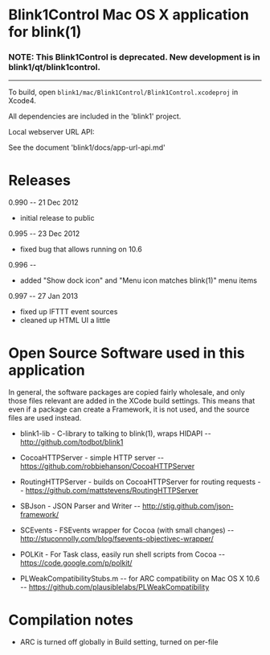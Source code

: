 Blink1Control Mac OS X application for blink(1) 
===============================================

### NOTE: This Blink1Control is deprecated.  New development is in   blink1/qt/blink1control. 


-------

To build, open `blink1/mac/Blink1Control/Blink1Control.xcodeproj` in Xcode4.

All dependencies are included in the 'blink1' project.


Local webserver URL API:

See the document 'blink1/docs/app-url-api.md'


Releases 
========

0.990 -- 21 Dec 2012
- initial release to public

0.995 -- 23 Dec 2012
- fixed bug that allows running on 10.6

0.996 --
- added "Show dock icon" and "Menu icon matches blink(1)" menu items

0.997 -- 27 Jan 2013 
- fixed up IFTTT event sources
- cleaned up HTML UI a little




Open Source Software used in this application
=============================================

In general, the software packages are copied fairly wholesale, and only those
files relevant are added in the XCode build settings.  This means that even
if a package can create a Framework, it is not used, and the source files 
are used instead.

- blink1-lib - C-library to talking to blink(1), wraps HIDAPI
-- http://github.com/todbot/blink1

- CocoaHTTPServer - simple HTTP server
-- https://github.com/robbiehanson/CocoaHTTPServer

- RoutingHTTPServer - builds on CocoaHTTPServer for routing requests
-- https://github.com/mattstevens/RoutingHTTPServer

- SBJson - JSON Parser and Writer
-- http://stig.github.com/json-framework/

- SCEvents - FSEvents wrapper for Cocoa (with small changes)
-- http://stuconnolly.com/blog/fsevents-objectivec-wrapper/

- POLKit - For Task class, easily run shell scripts from Cocoa
-- https://code.google.com/p/polkit/

- PLWeakCompatibilityStubs.m -- for ARC compatibility on Mac OS X 10.6
-- https://github.com/plausiblelabs/PLWeakCompatibility


Compilation notes
=================
- ARC is turned off globally in Build setting, turned on per-file
 
